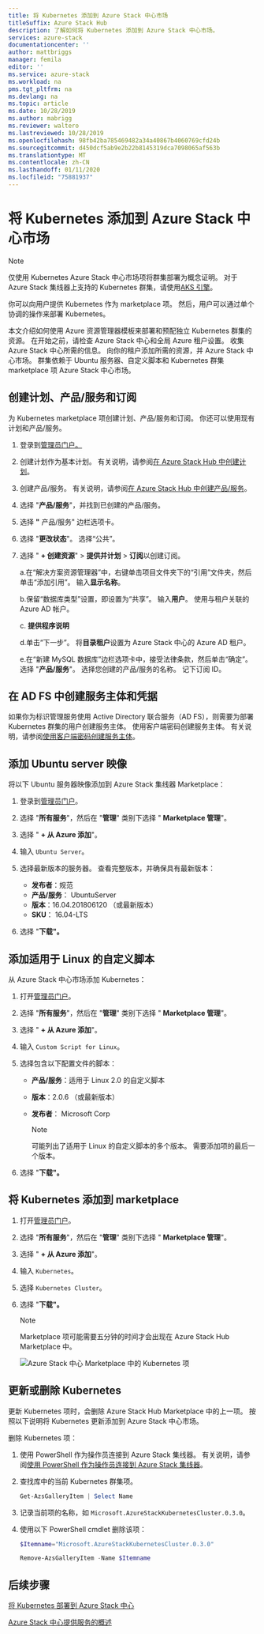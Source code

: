 ```yaml
---
title: 将 Kubernetes 添加到 Azure Stack 中心市场
titleSuffix: Azure Stack Hub
description: 了解如何将 Kubernetes 添加到 Azure Stack 中心市场。
services: azure-stack
documentationcenter: ''
author: mattbriggs
manager: femila
editor: ''
ms.service: azure-stack
ms.workload: na
pms.tgt_pltfrm: na
ms.devlang: na
ms.topic: article
ms.date: 10/28/2019
ms.author: mabrigg
ms.reviewer: waltero
ms.lastreviewed: 10/28/2019
ms.openlocfilehash: 98fb42ba785469482a34a40867b4060769cfd24b
ms.sourcegitcommit: d450dcf5ab9e2b22b8145319dca7098065af563b
ms.translationtype: MT
ms.contentlocale: zh-CN
ms.lasthandoff: 01/11/2020
ms.locfileid: "75881937"
---
```

# <a name="add-kubernetes-to-azure-stack-hub-marketplace"></a>将 Kubernetes 添加到 Azure Stack 中心市场

> [!note]  
> 仅使用 Kubernetes Azure Stack 中心市场项将群集部署为概念证明。 对于 Azure Stack 集线器上支持的 Kubernetes 群集，请使用[AKS 引擎](azure-stack-aks-engine.md)。

你可以向用户提供 Kubernetes 作为 marketplace 项。 然后，用户可以通过单个协调的操作来部署 Kubernetes。

本文介绍如何使用 Azure 资源管理器模板来部署和预配独立 Kubernetes 群集的资源。 在开始之前，请检查 Azure Stack 中心和全局 Azure 租户设置。 收集 Azure Stack 中心所需的信息。 向你的租户添加所需的资源，并 Azure Stack 中心市场。 群集依赖于 Ubuntu 服务器、自定义脚本和 Kubernetes 群集 marketplace 项 Azure Stack 中心市场。

## <a name="create-a-plan-an-offer-and-a-subscription"></a>创建计划、产品/服务和订阅

为 Kubernetes marketplace 项创建计划、产品/服务和订阅。 你还可以使用现有计划和产品/服务。

1. 登录到[管理员门户。](https://adminportal.local.azurestack.external)

1. 创建计划作为基本计划。 有关说明，请参阅[在 Azure Stack Hub 中创建计划](azure-stack-create-plan.md)。

1. 创建产品/服务。 有关说明，请参阅[在 Azure Stack Hub 中创建产品/服务](azure-stack-create-offer.md)。

1. 选择 "**产品/服务**"，并找到已创建的产品/服务。

1. 选择 **"** 产品/服务" 边栏选项卡。

1. 选择 "**更改状态**"。 选择“公共”。

1. 选择 " **+ 创建资源**" > **提供并计划** > **订阅**以创建订阅。

    a.在“解决方案资源管理器”中，右键单击项目文件夹下的“引用”文件夹，然后单击“添加引用”。 输入**显示名称**。

    b.保留“数据库类型”设置，即设置为“共享”。 输入**用户**。 使用与租户关联的 Azure AD 帐户。

    c. **提供程序说明**

    d.单击“下一步”。 将**目录租户**设置为 Azure Stack 中心的 Azure AD 租户。 

    e.在“新建 MySQL 数据库”边栏选项卡中，接受法律条款，然后单击“确定”。 选择 "**产品/服务**"。 选择您创建的产品/服务的名称。 记下订阅 ID。

## <a name="create-a-service-principal-and-credentials-in-ad-fs"></a>在 AD FS 中创建服务主体和凭据

如果你为标识管理服务使用 Active Directory 联合服务（AD FS），则需要为部署 Kubernetes 群集的用户创建服务主体。 使用客户端密码创建服务主体。 有关说明，请参阅[使用客户端密码创建服务主体](azure-stack-create-service-principals.md#create-a-service-principal-that-uses-client-secret-credentials)。

## <a name="add-an-ubuntu-server-image"></a>添加 Ubuntu server 映像

将以下 Ubuntu 服务器映像添加到 Azure Stack 集线器 Marketplace：

1. 登录到[管理员门户](https://adminportal.local.azurestack.external)。

1. 选择 "**所有服务**"，然后在 "**管理**" 类别下选择 " **Marketplace 管理**"。

1. 选择 " **+ 从 Azure 添加**"。

1. 输入 `Ubuntu Server`。

1. 选择最新版本的服务器。 查看完整版本，并确保具有最新版本：
    - **发布者**：规范
    - **产品/服务**： UbuntuServer
    - **版本**：16.04.201806120 （或最新版本）
    - **SKU**： 16.04-LTS

1. 选择 "**下载"。**

## <a name="add-a-custom-script-for-linux"></a>添加适用于 Linux 的自定义脚本

从 Azure Stack 中心市场添加 Kubernetes：

1. 打开[管理员门户](https://adminportal.local.azurestack.external)。

1. 选择 "**所有服务**"，然后在 "**管理**" 类别下选择 " **Marketplace 管理**"。

1. 选择 " **+ 从 Azure 添加**"。

1. 输入 `Custom Script for Linux`。

1. 选择包含以下配置文件的脚本：
   - **产品/服务**：适用于 Linux 2.0 的自定义脚本
   - **版本**：2.0.6 （或最新版本）
   - **发布者**： Microsoft Corp

     > [!Note]  
     > 可能列出了适用于 Linux 的自定义脚本的多个版本。 需要添加项的最后一个版本。

1. 选择 "**下载"。**

## <a name="add-kubernetes-to-the-marketplace"></a>将 Kubernetes 添加到 marketplace

1. 打开[管理员门户](https://adminportal.local.azurestack.external)。

1. 选择 "**所有服务**"，然后在 "**管理**" 类别下选择 " **Marketplace 管理**"。

1. 选择 " **+ 从 Azure 添加**"。

1. 输入 `Kubernetes`。

1. 选择 `Kubernetes Cluster`。

1. 选择 "**下载"。**

    > [!note]  
    > Marketplace 项可能需要五分钟的时间才会出现在 Azure Stack Hub Marketplace 中。

    ![Azure Stack 中心 Marketplace 中的 Kubernetes 项](../user/media/azure-stack-solution-template-kubernetes-deploy/marketplaceitem.png)

## <a name="update-or-remove-the-kubernetes"></a>更新或删除 Kubernetes

更新 Kubernetes 项时，会删除 Azure Stack Hub Marketplace 中的上一项。 按照以下说明将 Kubernetes 更新添加到 Azure Stack 中心市场。

删除 Kubernetes 项：

1. 使用 PowerShell 作为操作员连接到 Azure Stack 集线器。 有关说明，请参阅[使用 PowerShell 作为操作员连接到 Azure Stack 集线器](azure-stack-powershell-configure-admin.md)。

2. 查找库中的当前 Kubernetes 群集项。

    ```powershell  
    Get-AzsGalleryItem | Select Name
    ```
    
3. 记录当前项的名称，如 `Microsoft.AzureStackKubernetesCluster.0.3.0`。

4. 使用以下 PowerShell cmdlet 删除该项：

    ```powershell  
    $Itemname="Microsoft.AzureStackKubernetesCluster.0.3.0"

    Remove-AzsGalleryItem -Name $Itemname
    ```

## <a name="next-steps"></a>后续步骤

[将 Kubernetes 部署到 Azure Stack 中心](../user/azure-stack-solution-template-kubernetes-deploy.md)

[Azure Stack 中心提供服务的概述](service-plan-offer-subscription-overview.md)
